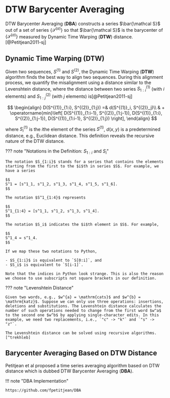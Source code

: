 # DTW Barycenter Averaging

DTW Barycenter Averaging (**DBA**) constructs a series $\bar{\mathcal S}$ out of a set of series $\{\mathcal S^{(\alpha)}\}$ so that $\bar{\mathcal S}$ is the barycenter of $\{\mathcal S^{(\alpha)}\}$ measured by Dynamic Time Warping (**DTW**) distance.[@Petitjean2011-sj]


## Dynamic Time Warping (**DTW**)

Given two sequences, $S^{(1)}$ and $S^{(2)}$, the Dynamic Time Warping (**DTW**) algorithm finds the best way to align two sequences. During this alignment process, we quantify the misalignment using a distance similar to the Levenshtein distance, where the distance between two series $S^{(1)}_{1:i}$ (with $i$ elements) and $S^{(2)}_{1:j}$ (with $j$ elements) is[@Petitjean2011-sj]

$$
\begin{align}
D(S^{(1)}_{1:i}, S^{(2)}_{1:j}) =& d(S^{(1)}_i, S^{(2)}_j)\\
& + \operatorname{min}\left[ D(S^{(1)}_{1:i-1}, S^{(2)}_{1:j-1}), D(S^{(1)}_{1:i}, S^{(2)}_{1:j-1}), D(S^{(1)}_{1:i-1}, S^{(2)}_{1:j}) \right],
\end{align}
$$

where $S^{(1)}_i$ is the $i$the element of the series $S^{(1)}$, $d(x,y)$ is a predetermined distance, e.g., Euclidean distance. This definition reveals the recursive nature of the DTW distance.


??? note "Notations in the Definition: $S_{1:i}$ and $S_{i}$"

    The notation $S_{1:i}$ stands for a series that contains the elements starting from the first to the $i$th in series $S$. For example, we have a series

    $$
    S^1 = [s^1_1, s^1_2, s^1_3, s^1_4, s^1_5, s^1_6].
    $$

    The notation $S^1_{1:4}$ represents

    $$
    S^1_{1:4} = [s^1_1, s^1_2, s^1_3, s^1_4].
    $$

    The notation $S_i$ indicates the $i$th element in $S$. For example,

    $$
    S^1_4 = s^1_4.
    $$

    If we map these two notations to Python,

    - $S_{1:i}$ is equivalent to `S[0:i]`, and
    - $S_i$ is equivalent to `S[i-1]`.

    Note that the indices in Python look strange. This is also the reason we choose to use subscripts not square brackets in our definition.



??? note "Levenshtein Distance"

    Given two words, e.g., $w^{a} = \mathrm{cats}$ and $w^{b} = \mathrm{katz}$. Suppose we can only use three operations: insertions, deletions and substitutions. The Levenshtein distance calculates the number of such operations needed to change from the first word $w^a$ to the second one $w^b$ by applying single-character edits. In this example, we need two replacements, i.e., `"c" -> "k"` and `"s" -> "z"`.

    The Levenshtein distance can be solved using recursive algorithms.[^trekhleb]


## Barycenter Averaging Based on DTW Distance

Petitjean et al proposed a time series averaging algorithm based on DTW distance which is dubbed DTW Barycenter Averaging (**DBA**).


!!! note "DBA Implementation"

    https://github.com/fpetitjean/DBA



[^trekhleb]: trekhleb. javascript-algorithms/src/algorithms/string/levenshtein-distance at master · trekhleb/javascript-algorithms. In: GitHub [Internet]. [cited 27 Jul 2022]. Available: https://github.com/trekhleb/javascript-algorithms/tree/master/src/algorithms/string/levenshtein-distance

